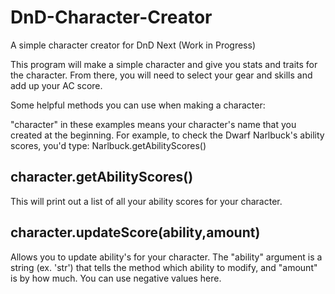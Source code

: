DnD-Character-Creator
=====================

A simple character creator for DnD Next (Work in Progress)

This program will make a simple character and give you stats and traits for the character.
From there, you will need to select your gear and skills and add up your AC score.


Some helpful methods you can use when making a character:

"character" in these examples means your character's name that you created at the beginning.
For example, to check the Dwarf Narlbuck's ability scores, you'd type: Narlbuck.getAbilityScores()


character.getAbilityScores()
--------------------------------
This will print out a list of all your ability scores for your character.

character.updateScore(ability,amount)
--------------------------------
Allows you to update ability's for your character. 
The "ability" argument is a string (ex. 'str') that tells the method which ability to modify,
and "amount" is by how much. You can use negative values here.


